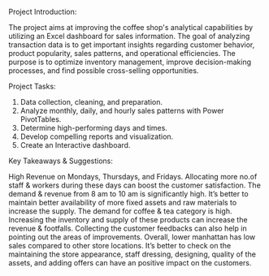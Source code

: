 Project Introduction:

The project aims at improving the coffee shop's analytical capabilities by utilizing an Excel dashboard for sales information. The goal of analyzing transaction data is to get important insights regarding customer behavior, product popularity, sales patterns, and operational efficiencies. The purpose is to optimize inventory management, improve decision-making processes, and find possible cross-selling opportunities.

Project Tasks:

1) Data collection, cleaning, and preparation.
2) Analyze monthly, daily, and hourly sales patterns with Power PivotTables.
3) Determine high-performing days and times. 
4) Develop compelling reports and visualization. 
5) Create an Interactive dashboard.

Key Takeaways & Suggestions:

High Revenue on Mondays, Thursdays, and Fridays. Allocating more no.of staff & workers during these days can boost the customer satisfaction.
The demand & revenue from 8 am to 10 am is significantly high. It’s better to maintain better availability of more fixed assets and raw materials to increase the supply.
The demand for coffee & tea category is high.  Increasing the inventory and supply of these products can increase the revenue & footfalls.
Collecting the customer feedbacks can also help in pointing out the areas of improvements.
Overall, lower manhattan has low sales compared to other store locations. It’s better to check on the maintaining the store appearance, staff dressing, designing, quality of the assets, and adding offers can have an positive impact on the customers.
